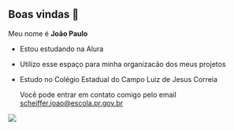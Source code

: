 ## Boas vindas 🤙

Meu nome é **João Paulo**

 - Estou estudando na Alura
 - Utilizo esse espaço para minha organizacão dos meus projetos
 - Estudo no Colégio Estadual do Campo Luiz de Jesus Correia

    Você pode entrar em contato comigo pelo email
   scheiffer.joao@escola.pr.gov.br


 ![](https://media1.tenor.com/m/lvL3BcggVtcAAAAd/cristiano-ronaldo-drinking.gif)

